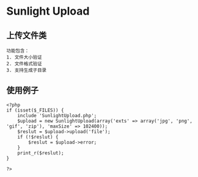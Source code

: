 Sunlight Upload
===============================
上传文件类
----------------------------
```
功能包含：
1. 文件大小验证
2. 文件格式验证
3. 支持生成子目录
```

使用例子
------------------------------
```
<?php
if (isset($_FILES)) {
	include 'SunlightUpload.php';
	$upload = new SunlightUpload(array('exts' => array('jpg', 'png', 'gif', 'zip'), 'maxSize' => 102400));
	$reslut = $upload->upload('file');
	if (!$reslut) {
		$reslut = $upload->error;
	}
	print_r($reslut);
}

?>
```